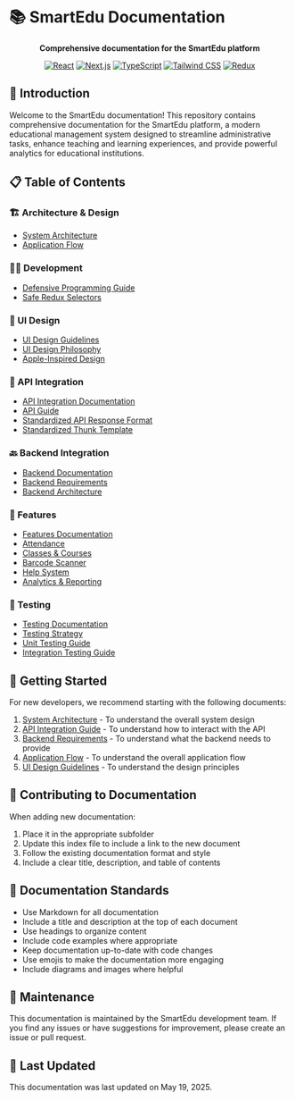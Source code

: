 # 📚 SmartEdu Documentation

<div align="center">

**Comprehensive documentation for the SmartEdu platform**

[![React](https://img.shields.io/badge/React-18-blue.svg)](https://reactjs.org/)
[![Next.js](https://img.shields.io/badge/Next.js-14-black.svg)](https://nextjs.org/)
[![TypeScript](https://img.shields.io/badge/TypeScript-5-blue.svg)](https://www.typescriptlang.org/)
[![Tailwind CSS](https://img.shields.io/badge/Tailwind-3-38B2AC.svg)](https://tailwindcss.com/)
[![Redux](https://img.shields.io/badge/Redux-4-764ABC.svg)](https://redux.js.org/)

</div>

## 🌟 Introduction

Welcome to the SmartEdu documentation! This repository contains comprehensive documentation for the SmartEdu platform, a modern educational management system designed to streamline administrative tasks, enhance teaching and learning experiences, and provide powerful analytics for educational institutions.

## 📋 Table of Contents

### 🏗️ Architecture & Design
- [System Architecture](./architecture/README.md)
- [Application Flow](./architecture/flow.md)

### 👨‍💻 Development
- [Defensive Programming Guide](./development/defensive-programming-comprehensive-guide.md)
- [Safe Redux Selectors](./development/safe-redux-selectors.md)

### 🎨 UI Design
- [UI Design Guidelines](./ui/README.md)
- [UI Design Philosophy](./ui/ui-design-philosophy.md)
- [Apple-Inspired Design](./ui/apple-inspired-design.md)

### 🔌 API Integration
- [API Integration Documentation](./api-integration/README.md)
- [API Guide](./api-integration/ApiGuide.md)
- [Standardized API Response Format](./api-integration/standardized-api-response-format.md)
- [Standardized Thunk Template](./api-integration/standardized-thunk-template.md)

### 🔙 Backend Integration
- [Backend Documentation](./backend/README.md)
- [Backend Requirements](./backend/backend-requirements.md)
- [Backend Architecture](./backend/backend.md)

### 📱 Features
- [Features Documentation](./features/README.md)
- [Attendance](./features/attendance/README.md)
- [Classes & Courses](./features/classes/README.md)
- [Barcode Scanner](./features/barcode/README.md)
- [Help System](./features/help/README.md)
- [Analytics & Reporting](./features/analytics/README.md)

### 🧪 Testing
- [Testing Documentation](./testing/README.md)
- [Testing Strategy](./testing/testing-strategy.md)
- [Unit Testing Guide](./testing/unit-testing-guide.md)
- [Integration Testing Guide](./testing/integration-testing-guide.md)

## 🚀 Getting Started

For new developers, we recommend starting with the following documents:

1. [System Architecture](./architecture/system-architecture.md) - To understand the overall system design
2. [API Integration Guide](./api-integration/ApiGuide.md) - To understand how to interact with the API
3. [Backend Requirements](./backend/backend-requirements.md) - To understand what the backend needs to provide
4. [Application Flow](./architecture/flow.md) - To understand the overall application flow
5. [UI Design Guidelines](./ui/apple-inspired-design.md) - To understand the design principles

## 👥 Contributing to Documentation

When adding new documentation:

1. Place it in the appropriate subfolder
2. Update this index file to include a link to the new document
3. Follow the existing documentation format and style
4. Include a clear title, description, and table of contents

## 📝 Documentation Standards

- Use Markdown for all documentation
- Include a title and description at the top of each document
- Use headings to organize content
- Include code examples where appropriate
- Keep documentation up-to-date with code changes
- Use emojis to make the documentation more engaging
- Include diagrams and images where helpful

## 🔄 Maintenance

This documentation is maintained by the SmartEdu development team. If you find any issues or have suggestions for improvement, please create an issue or pull request.

## 📅 Last Updated

This documentation was last updated on May 19, 2025.
